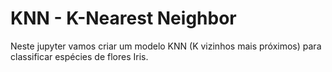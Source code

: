 # KNN - K-Nearest Neighbor
Neste jupyter vamos criar um modelo KNN (K vizinhos mais próximos) para classificar espécies de flores Iris.
